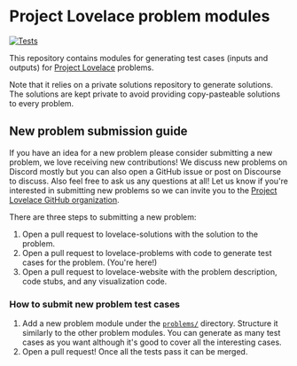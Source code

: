 # Project Lovelace problem modules

[![Tests](https://github.com/project-lovelace/lovelace-problems/actions/workflows/ci.yml/badge.svg)](https://github.com/project-lovelace/lovelace-problems/actions/workflows/ci.yml)

This repository contains modules for generating test cases (inputs and outputs) for
[Project Lovelace](http://projectlovelace.net) problems.

Note that it relies on a private solutions repository to generate solutions.
The solutions are kept private to avoid providing copy-pasteable solutions to every problem.

## New problem submission guide

If you have an idea for a new problem please consider submitting a new problem, we love receiving new contributions!
We discuss new problems on Discord mostly but you can also open a GitHub issue or post on Discourse to discuss. Also feel free to ask us any questions at all!
Let us know if you're interested in submitting new problems so we can invite you to the [Project Lovelace GitHub organization](https://github.com/project-lovelace).

There are three steps to submitting a new problem:

1. Open a pull request to lovelace-solutions with the solution to the problem.
2. Open a pull request to lovelace-problems with code to generate test cases for the problem. (You're here!)
3. Open a pull request to lovelace-website with the problem description, code stubs, and any visualization code.

### How to submit new problem test cases

1. Add a new problem module under the [`problems/`](https://github.com/project-lovelace/lovelace-problems/tree/main/problems) directory. Structure it similarly to the other problem modules. You can generate as many test cases as you want although it's good to cover all the interesting cases.
2. Open a pull request! Once all the tests pass it can be merged.
